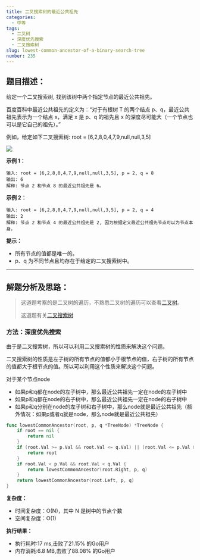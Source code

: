 ```yaml
---
title: 二叉搜索树的最近公共祖先
categories:
  - 中等
tags:
  - 二叉树
  - 深度优先搜索
  - 二叉搜索树
slug: lowest-common-ancestor-of-a-binary-search-tree
number: 235
---
```


## 题目描述：

给定一个二叉搜索树, 找到该树中两个指定节点的最近公共祖先。

百度百科中最近公共祖先的定义为：“对于有根树 T 的两个结点 p、q，最近公共祖先表示为一个结点 x，满足 x 是 p、q 的祖先且 x 的深度尽可能大（一个节点也可以是它自己的祖先）。”

例如，给定如下二叉搜索树:  root = [6,2,8,0,4,7,9,null,null,3,5]

![](/img/leetcode/235二叉搜索树的最近公共祖先/binarysearchtree_improved.png)


**示例 1：**
```
输入: root = [6,2,8,0,4,7,9,null,null,3,5], p = 2, q = 8
输出: 6 
解释: 节点 2 和节点 8 的最近公共祖先是 6。
```

**示例 2：**
```
输入: root = [6,2,8,0,4,7,9,null,null,3,5], p = 2, q = 4
输出: 2
解释: 节点 2 和节点 4 的最近公共祖先是 2, 因为根据定义最近公共祖先节点可以为节点本身。
```


**提示：**
- 所有节点的值都是唯一的。
- p、q 为不同节点且均存在于给定的二叉搜索树中。

---
## 解题分析及思路：


> 这道题考察的是二叉树的遍历，不熟悉二叉树的遍历可以查看[二叉树](/bTree)。
> 
> 这道题有关[二叉搜索树](/bst)

### 方法：深度优先搜索

由于是二叉搜索树，所以可以利用二叉搜索树的性质来解决这个问题。

二叉搜索树的性质是左子树的所有节点的值都小于根节点的值，右子树的所有节点的值都大于根节点的值。所以可以利用这个性质来解决这个问题。

对于某个节点node
- 如果p和q都在node的左子树中，那么最近公共祖先一定在node的左子树中
- 如果p和q都在node的右子树中，那么最近公共祖先一定在node的右子树中
- 如果p和q分别在node的左子树和右子树中，那么node就是最近公共祖先（额外情况：如果p或者q就是node，那么node就是最近公共祖先）

```go
func lowestCommonAncestor(root, p, q *TreeNode) *TreeNode {
	if root == nil {
		return nil
	}
	if (root.Val >= p.Val && root.Val <= q.Val) || (root.Val <= p.Val && root.Val >= q.Val) {
		return root
	}
	if root.Val < p.Val && root.Val < q.Val {
		return lowestCommonAncestor(root.Right, p, q)
	}
	return lowestCommonAncestor(root.Left, p, q)
}
```

**复杂度：**

- 时间复杂度：O(N)，其中 N 是树中的节点个数
- 空间复杂度：O(1)

**执行结果：**

- 执行耗时:17 ms,击败了21.15% 的Go用户
- 内存消耗:6.8 MB,击败了88.08% 的Go用户
